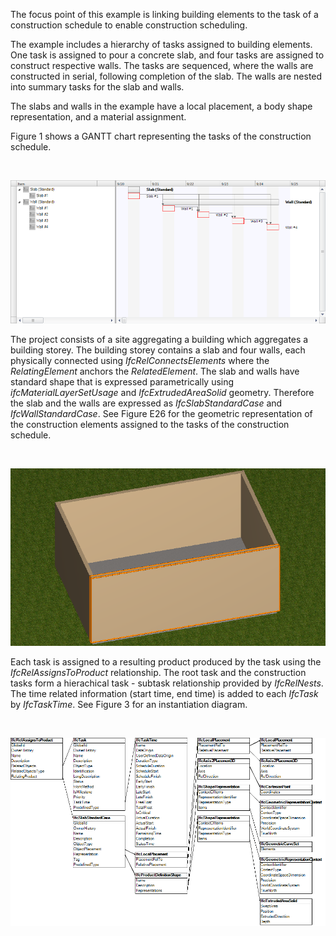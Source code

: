﻿The focus point of this example is linking building elements to the task of a construction schedule to enable construction scheduling.

The example includes a hierarchy of tasks assigned to building elements. One task is assigned to pour a concrete slab, and four tasks are assigned to construct respective walls. The tasks are sequenced, where the walls are constructed in serial, following completion of the slab. The walls are nested into summary tasks for the slab and walls.

The slabs and walls in the example have a local placement, a body shape representation, and a material assignment.

Figure 1 shows a GANTT chart representing the tasks of the construction schedule.

&nbsp;

!["construction_scheduling_fig-1.png 26,0 KB"](../../../../figures/examples/construction_scheduling_task-1.png "Figure 1 &mdash; Task occurrences&nbsp;")

The project consists of a site aggregating a building which aggregates a building storey. The building storey contains a slab and four walls, each physically connected using _IfcRelConnectsElements_ where the _RelatingElement_ anchors the _RelatedElement_. The slab and walls have standard shape that is expressed parametrically using _ifcMaterialLayerSetUsage_ and _IfcExtrudedAreaSolid_ geometry. Therefore the slab and the walls are expressed as _IfcSlabStandardCase_ and _IfcWallStandardCase_. See Figure E26 for the geometric representation of the construction elements assigned to the tasks of the construction schedule.

&nbsp;

!["construction_scheduling_fig-2.png 41,1 KB"](../../../../figures/examples/construction_scheduling_task-2.png "Figure 2 &mdash; Task products&nbsp;")

Each task is assigned to a resulting product produced by the task using the _IfcRelAssignsToProduct_ relationship. The root task and the construction tasks form a hierachical task - subtask relationship provided by _IfcRelNests_. The time related information (start time, end time) is added to each _IfcTask_ by _IfcTaskTime_. See Figure 3 for an instantiation diagram.

&nbsp;

!["construction_scheduling_fig-3.png 38,8 KB"](../../../../figures/examples/construction_scheduling_task-3.png "Figure 3 &mdash; Task assignment graph")